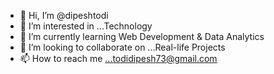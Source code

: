 - 👋 Hi, I’m @dipeshtodi
- 👀 I’m interested in ...Technology
- 🌱 I’m currently learning Web Development & Data Analytics
- 💞️ I’m looking to collaborate on ...Real-life Projects
- 📫 How to reach me ...todidipesh73@gmail.com

<!---
dipeshtodi/dipeshtodi is a ✨ special ✨ repository because its `README.md` (this file) appears on your GitHub profile.
You can click the Preview link to take a look at your changes.
--->
